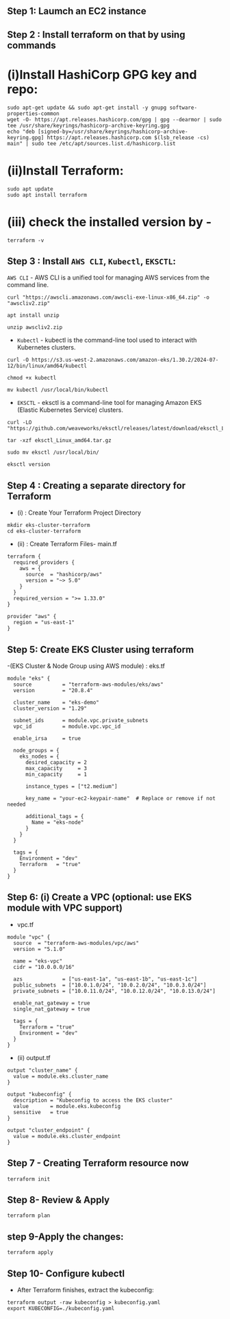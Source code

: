 ## Step 1: Laumch an EC2 instance 
## Step 2 : Install terraform on that by using commands 

 # (i)Install HashiCorp GPG key and repo:

```
sudo apt-get update && sudo apt-get install -y gnupg software-properties-common
wget -O- https://apt.releases.hashicorp.com/gpg | gpg --dearmor | sudo tee /usr/share/keyrings/hashicorp-archive-keyring.gpg
echo "deb [signed-by=/usr/share/keyrings/hashicorp-archive-keyring.gpg] https://apt.releases.hashicorp.com $(lsb_release -cs) main" | sudo tee /etc/apt/sources.list.d/hashicorp.list
```

# (ii)Install Terraform:

```
sudo apt update
sudo apt install terraform
```

# (iii) check the installed version by - 
```
terraform -v
```

## Step 3 : Install ```AWS CLI```, ```Kubectl```, ```EKSCTL```:
 ```AWS CLI``` - AWS CLI is a unified tool for managing AWS services from the command line.

```
curl "https://awscli.amazonaws.com/awscli-exe-linux-x86_64.zip" -o "awscliv2.zip"

apt install unzip

unzip awscliv2.zip
```

- ```Kubectl``` - kubectl is the command-line tool used to interact with Kubernetes clusters.
```
curl -O https://s3.us-west-2.amazonaws.com/amazon-eks/1.30.2/2024-07-12/bin/linux/amd64/kubectl

chmod +x kubectl

mv kubectl /usr/local/bin/kubectl
```    
- ```EKSCTL``` - eksctl is a command-line tool for managing Amazon EKS (Elastic Kubernetes Service) clusters.
```
curl -LO "https://github.com/weaveworks/eksctl/releases/latest/download/eksctl_Linux_amd64.tar.gz"

tar -xzf eksctl_Linux_amd64.tar.gz

sudo mv eksctl /usr/local/bin/

eksctl version
```


## Step 4 :  Creating a separate directory for Terraform 

 - (i) : Create Your Terraform Project Directory
```
mkdir eks-cluster-terraform
cd eks-cluster-terraform
```

- (ii) : Create Terraform Files- main.tf


```
terraform {
  required_providers {
    aws = {
      source  = "hashicorp/aws"
      version = "~> 5.0"
    }
  }
  required_version = ">= 1.33.0"
}

provider "aws" {
  region = "us-east-1"
}

```


## Step 5: Create EKS Cluster using terraform

-(EKS Cluster & Node Group using AWS module) : eks.tf

```
module "eks" {
  source          = "terraform-aws-modules/eks/aws"
  version         = "20.8.4"

  cluster_name    = "eks-demo"
  cluster_version = "1.29"

  subnet_ids      = module.vpc.private_subnets
  vpc_id          = module.vpc.vpc_id

  enable_irsa     = true

  node_groups = {
    eks_nodes = {
      desired_capacity = 2
      max_capacity     = 3
      min_capacity     = 1

      instance_types = ["t2.medium"]

      key_name = "your-ec2-keypair-name"  # Replace or remove if not needed

      additional_tags = {
        Name = "eks-node"
      }
    }
  }

  tags = {
    Environment = "dev"
    Terraform   = "true"
  }
}

```

## Step 6:  (i) Create a VPC (optional: use EKS module with VPC support)

- vpc.tf

```
module "vpc" {
  source  = "terraform-aws-modules/vpc/aws"
  version = "5.1.0"

  name = "eks-vpc"
  cidr = "10.0.0.0/16"

  azs             = ["us-east-1a", "us-east-1b", "us-east-1c"]
  public_subnets  = ["10.0.1.0/24", "10.0.2.0/24", "10.0.3.0/24"]
  private_subnets = ["10.0.11.0/24", "10.0.12.0/24", "10.0.13.0/24"]

  enable_nat_gateway = true
  single_nat_gateway = true

  tags = {
    Terraform = "true"
    Environment = "dev"
  }
}

```
- (ii) output.tf

```
output "cluster_name" {
  value = module.eks.cluster_name
}

output "kubeconfig" {
  description = "Kubeconfig to access the EKS cluster"
  value       = module.eks.kubeconfig
  sensitive   = true
}

output "cluster_endpoint" {
  value = module.eks.cluster_endpoint
}
```


## Step 7 - Creating Terraform resource now

```
terraform init
```

## Step 8-  Review & Apply

```
terraform plan
```

## step 9-Apply the changes:

```
terraform apply
```

## Step 10- Configure kubectl
- After Terraform finishes, extract the kubeconfig:
```
terraform output -raw kubeconfig > kubeconfig.yaml
export KUBECONFIG=./kubeconfig.yaml
```





